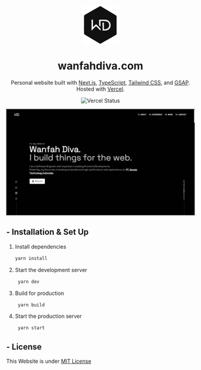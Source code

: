 <div align="center">
  <img alt="Logo" src="https://raw.githubusercontent.com/wanfahdiva/wanfahdiva.com/main/public/images/logo.png" width="100" />
</div>

<h1 align="center">
  wanfahdiva.com
</h1>

<p align="center">
  Personal website built with <a href="https://nextjs.org/" target="_blank">Next.js</a>, <a href="https://www.typescriptlang.org/" target="_blank">TypeScript</a>, <a href="https://tailwindcss.com/" target="_blank">Tailwind CSS</a>, and <a href="https://greensock.com/gsap/" target="_blank">GSAP</a>. Hosted with <a href="https://www.vercel.com/" target="_blank">Vercel</a>.
</p>

<p align="center">
    <img src="https://vercelbadge.vercel.app/api/wanfahdiva/wanfahdiva.com" alt="Vercel Status" />
</p>

![demo](https://raw.githubusercontent.com/wanfahdiva/wanfahdiva.com/main/public/images/demo.png)

## - Installation & Set Up

1. Install dependencies

   ```sh
   yarn install
   ```

2. Start the development server

   ```sh
    yarn dev
   ```

3. Build for production

   ```sh
    yarn build
   ```

4. Start the production server

   ```sh
    yarn start
   ```

## - License

This Website is under [MIT License](https://github.com/wanfahdiva/wanfahdiva.com/blob/main/LICENSE)
